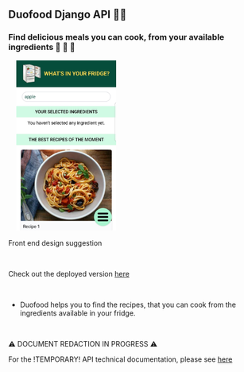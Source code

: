 ## Duofood Django API 👨‍🍳       

### Find delicious meals you can cook, from your available ingredients  🍕 🍗 🍝 

&nbsp;
&nbsp;
<img src="https://raw.githubusercontent.com/roldel/duofood-django-API/main/frontend.jpeg" width="40%">

Front end design suggestion

&nbsp;

Check out the deployed version [here](https://duofood.eu.pythonanywhere.com/)

&nbsp;



- Duofood helps you to find the recipes, that you can cook from the ingredients available in your fridge.


&nbsp;
&nbsp;

⚠️ DOCUMENT REDACTION IN PROGRESS ⚠️

For the !TEMPORARY! API technical documentation, please see [here](https://duofood.eu.pythonanywhere.com/techdoc)




